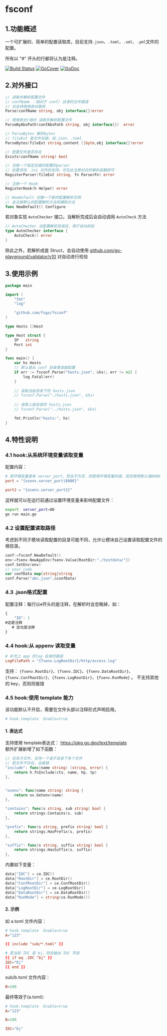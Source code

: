 # fsconf
## 1.功能概述
一个可扩展的、简单的配置读取库，目前支持`.json`、`.toml`、`.xml`、`.yml`文件的配置。  

所有以 "#" 开头的行都将认为是注释。


[![Build Status](https://travis-ci.org/fsgo/fsconf.png?branch=master)](https://travis-ci.org/fsgo/fsconf)
[![GoCover](https://gocover.io/_badge/github.com/fsgo/fsconf)](https://gocover.io/github.com/fsgo/fsconf)
[![GoDoc](https://godoc.org/github.com/fsgo/fsconf?status.svg)](https://godoc.org/github.com/fsgo/fsconf)


## 2.对外接口
```go
// 读取并解析配置文件
// confName ：相对于 conf/ 目录的文件路径
// 也支持使用绝对路径
Parse(confName string, obj interface{})error

// 使用绝对/相对 读取并解析配置文件
ParseByAbsPath(confAbsPath string, obj interface{})  error

// ParseBytes 解析bytes
// fileExt 是文件后缀，如.json、.toml
ParseBytes(fileExt string,content []byte,obj interface{})error

// 配置文件是否存在
Exists(confName string) bool

// 注册一个指定后缀的配置的parser
// 如要添加 .ini 文件的支持，可在此注册对应的解析函数即可
RegisterParser(fileExt string, fn ParserFn) error

// 注册一个 Hook
RegisterHook(h Helper) error
```

```go
// NewDefault 创建一个新的配置解析实例
// 会注册默认的配置解析方法和辅助方法
func NewDefault() Configure 
```

若对象实现 `AutoChecker` 接口，当解析完成后会自动调用 `AutoCheck` 方法
```go
// AutoChecker 当配置解析完成后，用于自动校验
type AutoChecker interface {
	AutoCheck() error
}
```

除此之外，若解析成是 Struct，会自动使用 [github.com/go-playground/validator/v10](https://github.com/go-playground/validator)
对自动进行校验

## 3.使用示例

```go
package main

import (
	"fmt"
	"log"

	"github.com/fsgo/fsconf"
)

type Hosts []Host

type Host struct {
	IP   string
	Port int
}

func main() {
	var hs Hosts
    // 默认是从 conf 目录里读取配置
	if err := fsconf.Parse("hosts.json", &hs); err != nil {
		log.Fatal(err)
	}
	
	// 读取当前目录下的 hosts.json
	// fsconf.Parse("./hosts.json", &hs)
	
	// 读取上级目录的 hosts.json
	// fsconf.Parse("../hosts.json", &hs)

	fmt.Println("hosts:", hs)
}

```

## 4.特性说明

###  4.1 hook:从系统环境变量读取变量
配置内容：
```toml
# 若环境变量里有 server_port，而且不为空，则使用环境变量的值，否则使用默认值8080
port = "{osenv.server_port|8080}"

port2 = "{osenv.server_port2}"
```
这样就可以在运行前通过设置环境变量来影响配置文件：
```bash
export  server_port=80
go run main.go
```

### 4.2 设置配置读取路径
考虑到不同子模块读取配置的目录可能不同，允许让模块自己设置读取配置文件的根目录。
```go
conf:=fsconf.NewDefault()
env:=fsenv.NewAppEnv(fsenv.Value{RootDir:"./testdata/"})
conf.SetEnv(env)
// your code
var confData map[string]string
conf.Parse("abc.json",&confData)
```

### 4.3 .json格式配置
配置注释：每行以`#`开头的是注释，在解析时会忽略掉，如：
```javascript
{
    "ID": 1
#这是注释
   # 这也是注释
}
```


###  4.4 hook:从 appenv 读取变量
```toml
# 补充上 app 的log 目录的路径
LogFilePath = "{fsenv.LogRootDir}/http/access.log"
```

支持：
`{fsenv.RootDir}`、`{fsenv.IDC}`、`{fsenv.DataRootDir}`、
`{fsenv.ConfRootDir}`、`{fsenv.LogRootDir}`、`{fsenv.RunMode}` 。
不支持其他的 key，否则将报错

###  4.5 hook:使用 template 能力
该功能默认不开启，需要在文件头部以注释形式声明启用。
```toml
# hook.template  Enable=true
```


#### 1. 表达式
支持使用 template表达式： https://pkg.go.dev/text/template  
额外扩展新增了如下函数：
```go
// 包含子文件，支持一个或子目录下多个文件
// 若文件不存在，会报错
"include": func(name string) (string, error) {
    return h.fnInclude(ctx, name, hp, tp)
},


"osenv": func(name string) string {
    return os.Getenv(name)
},

"contains": func(s string, sub string) bool {
    return strings.Contains(s, sub)
},

"prefix": func(s string, prefix string) bool {
    return strings.HasPrefix(s, prefix)
},

"suffix": func(s string, suffix string) bool {
    return strings.HasSuffix(s, suffix)
},
```

内置如下变量：
```go
data["IDC"] = ce.IDC()
data["RootDir"] = ce.RootDir()
data["ConfRootDir"] = ce.ConfRootDir()
data["LogRootDir"] = ce.LogRootDir()
data["DataRootDir"] = ce.DataRootDir()
data["RunMode"] = string(ce.RunMode())
```

#### 2. 示例
如 a.toml 文件内容：
```toml
# hook.template  Enable=true
A="123"

{{ include "sub/*.toml" }}

# 若当前 IDC 是 bj，则会输出 IDC 字段
{{ if eq .IDC "bj" }}
IDC="bj"
{{ end }}

```
sub/b.toml 文件内容：
```toml
B=100
```
最终等效于(a.toml):
```toml
# hook.template  Enable=true
A="123"

B=100

IDC="bj"
```
